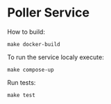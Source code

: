 # Poller Service

How to build:

```
make docker-build
```

To run the service localy execute:

```
make compose-up
```

Run tests:

```
make test
```

